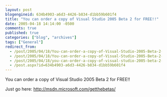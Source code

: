 ```yaml
---
layout: post
blogengineid: 634b4903-a6d3-4426-b834-d1bb59b601f4
title: "You can order a copy of Visual Studio 2005 Beta 2 for FREE!!"
date: 2005-04-18 14:14:00 -0500
comments: true
published: true
categories: ["blog", "archives"]
tags: ["General"]
redirect_from: 
  - /post/2005/04/18/You-can-order-a-copy-of-Visual-Studio-2005-Beta-2-for-FREE!!.aspx
  - /post/2005/04/18/You-can-order-a-copy-of-Visual-Studio-2005-Beta-2-for-FREE!!
  - /post/2005/04/18/you-can-order-a-copy-of-visual-studio-2005-beta-2-for-free!!
  - /post.aspx?id=634b4903-a6d3-4426-b834-d1bb59b601f4
---
```


You can order a copy of Visual Studio 2005 Beta 2 for FREE!!

Just go here: <A href="http://msdn.microsoft.com/getthebetas/">http://msdn.microsoft.com/getthebetas/</A>
